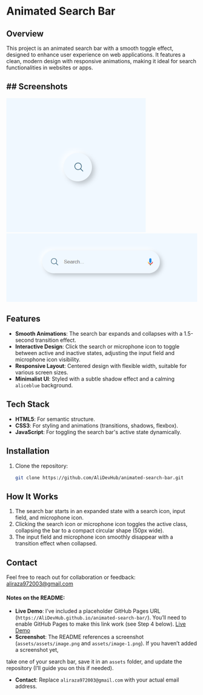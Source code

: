 
# Animated Search Bar

## Overview
This project is an animated search bar with a smooth toggle effect, designed to enhance user experience on web applications. It features a clean, modern design with responsive animations, making it ideal for search functionalities in websites or apps.

## ## Screenshots
![Collapsed Search Bar](assets/image.png)
![Expanded Search Bar](assets/image-1.png)

## Features
- **Smooth Animations**: The search bar expands and collapses with a 1.5-second transition effect.
- **Interactive Design**: Click the search or microphone icon to toggle between active and inactive states, adjusting the input field and microphone icon visibility.
- **Responsive Layout**: Centered design with flexible width, suitable for various screen sizes.
- **Minimalist UI**: Styled with a subtle shadow effect and a calming `aliceblue` background.

## Tech Stack
- **HTML5**: For semantic structure.
- **CSS3**: For styling and animations (transitions, shadows, flexbox).
- **JavaScript**: For toggling the search bar's active state dynamically.

## Installation
1. Clone the repository:
   ```bash
   git clone https://github.com/AliDevHub/animated-search-bar.git


## How It Works
1. The search bar starts in an expanded state with a search icon, input field, and microphone icon.
2. Clicking the search icon or microphone icon toggles the active class, collapsing the bar to a compact circular shape (50px wide).
3. The input field and microphone icon smoothly disappear with a transition effect when collapsed.

## Contact
Feel free to reach out for collaboration or feedback: aliraza972003@gmail.com

#### Notes on the README:
- **Live Demo**: I’ve included a placeholder GitHub Pages URL (`https://AliDevHub.github.io/animated-search-bar/`). You’ll need to enable GitHub Pages to make this link work (see Step 4 below).
<a href="https://AliDevHub.github.io/animated-search-bar/">Live Demo</a>
- **Screenshot**: The README references a screenshot (`assets/assets/image.png` and `assets/image-1.png`). If you haven’t added a screenshot yet, 

take one of your search bar, save it in an `assets` folder, and update the repository (I’ll guide you on this if needed).
- **Contact**: Replace `aliraza972003@gmail.com` with your actual email address.

